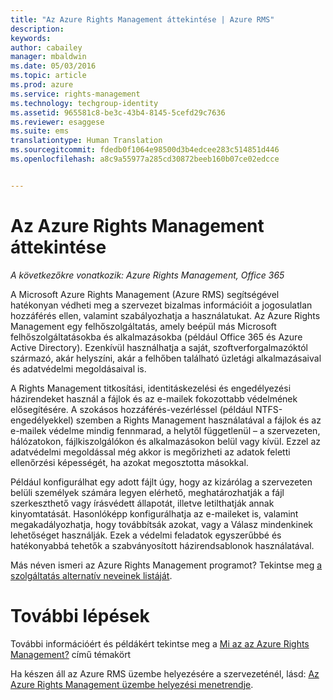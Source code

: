 ```yaml
---
title: "Az Azure Rights Management áttekintése | Azure RMS"
description: 
keywords: 
author: cabailey
manager: mbaldwin
ms.date: 05/03/2016
ms.topic: article
ms.prod: azure
ms.service: rights-management
ms.technology: techgroup-identity
ms.assetid: 965581c8-be3c-43b4-8145-5cefd29c7636
ms.reviewer: esaggese
ms.suite: ems
translationtype: Human Translation
ms.sourcegitcommit: fdedb0f1064e98500d3b4edcee283c514851d446
ms.openlocfilehash: a8c9a55977a285cd30872beeb160b07ce02edcce


---
```


# Az Azure Rights Management áttekintése

*A következőkre vonatkozik: Azure Rights Management, Office 365*

A Microsoft Azure Rights Management (Azure RMS) segítségével hatékonyan védheti meg a szervezet bizalmas információit a jogosulatlan hozzáférés ellen, valamint szabályozhatja a használatukat. Az Azure Rights Management egy felhőszolgáltatás, amely beépül más Microsoft felhőszolgáltatásokba és alkalmazásokba (például Office 365 és Azure Active Directory). Ezenkívül használhatja a saját, szoftverforgalmazóktól származó, akár helyszíni, akár a felhőben található üzletági alkalmazásaival és adatvédelmi megoldásaival is. 

A Rights Management titkosítási, identitáskezelési és engedélyezési házirendeket használ a fájlok és az e-mailek fokozottabb védelmének elősegítésére. A szokásos hozzáférés-vezérléssel (például NTFS-engedélyekkel) szemben a Rights Management használatával a fájlok és az e-mailek védelme mindig fennmarad, a helytől függetlenül – a szervezeten, hálózatokon, fájlkiszolgálókon és alkalmazásokon belül vagy kívül. Ezzel az adatvédelmi megoldással még akkor is megőrizheti az adatok feletti ellenőrzési képességét, ha azokat megosztotta másokkal.

Például konfigurálhat egy adott fájlt úgy, hogy az kizárólag a szervezeten belüli személyek számára legyen elérhető, meghatározhatják a fájl szerkeszthető vagy írásvédett állapotát, illetve letilthatják annak kinyomtatását. Hasonlóképp konfigurálhatja az e-maileket is, valamint megakadályozhatja, hogy továbbítsák azokat, vagy a Válasz mindenkinek lehetőséget használják. Ezek a védelmi feladatok egyszerűbbé és hatékonyabbá tehetők a szabványosított házirendsablonok használatával.

Más néven ismeri az Azure Rights Management programot? Tekintse meg [a szolgáltatás alternatív neveinek listáját](azure-rms-aka.md).

# További lépések
További információért és példákért tekintse meg a [Mi az az Azure Rights Management?](what-is-azure-rms.md) című témakört

Ha készen áll az Azure RMS üzembe helyezésére a szervezeténél, lásd: [Az Azure Rights Management üzembe helyezési menetrendje](../plan-design/deployment-roadmap.md).





<!--HONumber=Jul16_HO3-->


